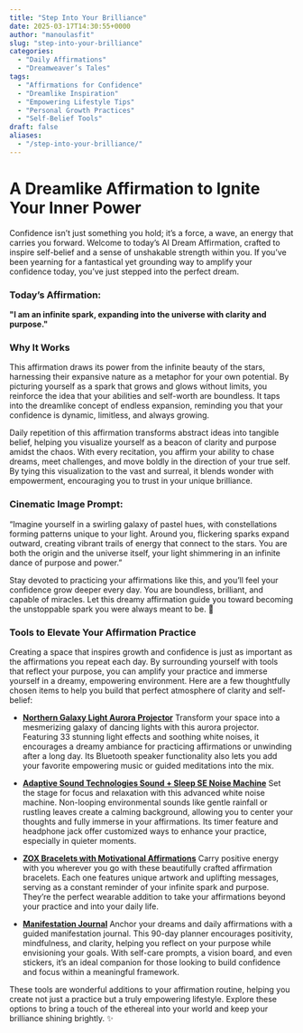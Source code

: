 ```yaml
---
title: "Step Into Your Brilliance"
date: 2025-03-17T14:30:55+0000
author: "manoulasfit"
slug: "step-into-your-brilliance"
categories:
  - "Daily Affirmations"
  - "Dreamweaver’s Tales"
tags:
  - "Affirmations for Confidence"
  - "Dreamlike Inspiration"
  - "Empowering Lifestyle Tips"
  - "Personal Growth Practices"
  - "Self-Belief Tools"
draft: false
aliases:
  - "/step-into-your-brilliance/"
---
```

# A Dreamlike Affirmation to Ignite Your Inner Power

Confidence isn’t just something you hold; it’s a force, a wave, an energy that carries you forward. Welcome to today’s AI Dream Affirmation, crafted to inspire self-belief and a sense of unshakable strength within you. If you’ve been yearning for a fantastical yet grounding way to amplify your confidence today, you’ve just stepped into the perfect dream.

### Today’s Affirmation:

**"I am an infinite spark, expanding into the universe with clarity and purpose."**

### Why It Works

This affirmation draws its power from the infinite beauty of the stars, harnessing their expansive nature as a metaphor for your own potential. By picturing yourself as a spark that grows and glows without limits, you reinforce the idea that your abilities and self-worth are boundless. It taps into the dreamlike concept of endless expansion, reminding you that your confidence is dynamic, limitless, and always growing.

Daily repetition of this affirmation transforms abstract ideas into tangible belief, helping you visualize yourself as a beacon of clarity and purpose amidst the chaos. With every recitation, you affirm your ability to chase dreams, meet challenges, and move boldly in the direction of your true self. By tying this visualization to the vast and surreal, it blends wonder with empowerment, encouraging you to trust in your unique brilliance.

### Cinematic Image Prompt:

“Imagine yourself in a swirling galaxy of pastel hues, with constellations forming patterns unique to your light. Around you, flickering sparks expand outward, creating vibrant trails of energy that connect to the stars. You are both the origin and the universe itself, your light shimmering in an infinite dance of purpose and power.”

Stay devoted to practicing your affirmations like this, and you’ll feel your confidence grow deeper every day. You are boundless, brilliant, and capable of miracles. Let this dreamy affirmation guide you toward becoming the unstoppable spark you were always meant to be. 🌟

### Tools to Elevate Your Affirmation Practice

Creating a space that inspires growth and confidence is just as important as the affirmations you repeat each day. By surrounding yourself with tools that reflect your purpose, you can amplify your practice and immerse yourself in a dreamy, empowering environment. Here are a few thoughtfully chosen items to help you build that perfect atmosphere of clarity and self-belief:

- **[Northern Galaxy Light Aurora Projector](https://amzn.to/4kMNz8z)**
Transform your space into a mesmerizing galaxy of dancing lights with this aurora projector. Featuring 33 stunning light effects and soothing white noises, it encourages a dreamy ambiance for practicing affirmations or unwinding after a long day. Its Bluetooth speaker functionality also lets you add your favorite empowering music or guided meditations into the mix.

- **[Adaptive Sound Technologies Sound + Sleep SE Noise Machine](https://amzn.to/3RcpDgW)**
Set the stage for focus and relaxation with this advanced white noise machine. Non-looping environmental sounds like gentle rainfall or rustling leaves create a calming background, allowing you to center your thoughts and fully immerse in your affirmations. Its timer feature and headphone jack offer customized ways to enhance your practice, especially in quieter moments.

- **[ZOX Bracelets with Motivational Affirmations](https://amzn.to/4izU1xJ)**
Carry positive energy with you wherever you go with these beautifully crafted affirmation bracelets. Each one features unique artwork and uplifting messages, serving as a constant reminder of your infinite spark and purpose. They’re the perfect wearable addition to take your affirmations beyond your practice and into your daily life.

- **[Manifestation Journal](https://amzn.to/4kBfvMy)**
Anchor your dreams and daily affirmations with a guided manifestation journal. This 90-day planner encourages positivity, mindfulness, and clarity, helping you reflect on your purpose while envisioning your goals. With self-care prompts, a vision board, and even stickers, it’s an ideal companion for those looking to build confidence and focus within a meaningful framework.

These tools are wonderful additions to your affirmation routine, helping you create not just a practice but a truly empowering lifestyle. Explore these options to bring a touch of the ethereal into your world and keep your brilliance shining brightly. ✨